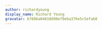 ```yaml
---
author: richardyoung
display_name: Richard Young
gravatar: b7686a04610d90ef0eba376e5c5efab8
---
```

